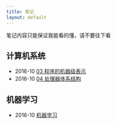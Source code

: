 ```yaml
---
title: 笔记
layout: default
---
```


笔记内容只能保证我能看的懂，请不要往下看

## 计算机系统
- 2016-10 [03 程序的机器级表示](/note/CSSAPP-03/)  
- 2016-10 [04 处理器体系结构](/note/CSSAPP-04/)  

## 机器学习
- 2016-10 [机器学习](/note/Machine-Learning/)
